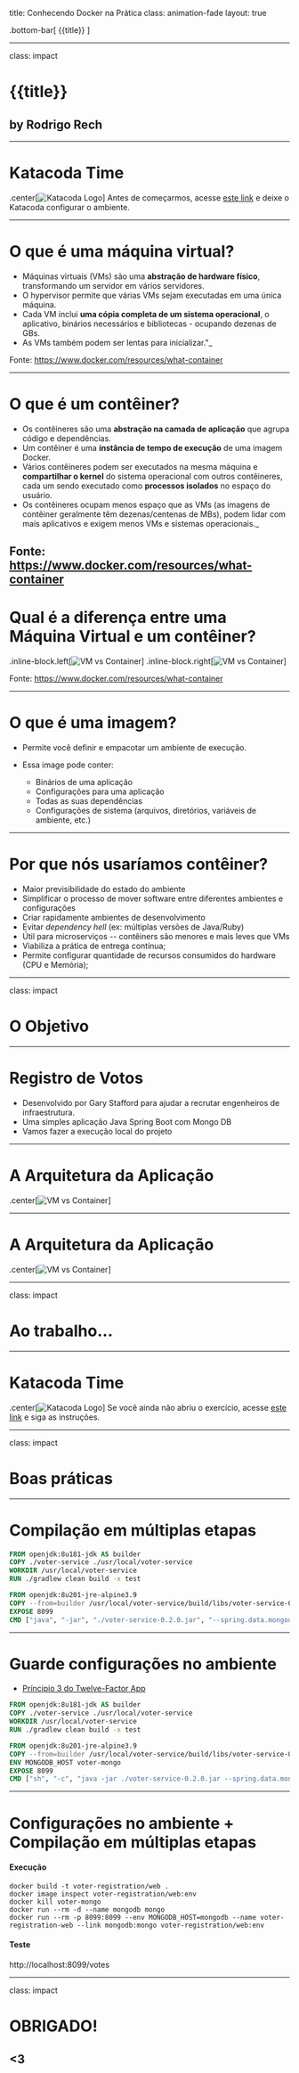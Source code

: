 title: Conhecendo Docker na Prática
class: animation-fade
layout: true

<!-- This slide will serve as the base layout for all your slides -->
.bottom-bar[
  {{title}}
]

---

class: impact

# {{title}}
## by Rodrigo Rech

---

# Katacoda Time
.center[![Katacoda Logo](./imgs/katacoda-1.png)]
Antes de começarmos, acesse [este link](https://www.katacoda.com/rodrigorech/scenarios/docker-na-pratica) e deixe o Katacoda configurar o ambiente.

---

# O que é uma máquina virtual?

- Máquinas virtuais (VMs) são uma **abstração de hardware físico**, transformando um servidor em vários servidores.
- O hypervisor permite que várias VMs sejam executadas em uma única máquina.
- Cada VM inclui **uma cópia completa de um sistema operacional**, o aplicativo, binários necessários e bibliotecas - ocupando dezenas de GBs.
- As VMs também podem ser lentas para inicializar."_

Fonte: https://www.docker.com/resources/what-container

---

# O que é um contêiner?

- Os contêineres são uma **abstração na camada de aplicação** que agrupa código e dependências.
- Um contêiner é uma **instância de tempo de execução** de uma imagem Docker.
- Vários contêineres podem ser executados na mesma máquina e **compartilhar o kernel** do sistema operacional com outros contêineres, cada um sendo executado como **processos isolados** no espaço do usuário.
- Os contêineres ocupam menos espaço que as VMs (as imagens de contêiner geralmente têm dezenas/centenas de MBs), podem lidar com mais aplicativos e exigem menos VMs e sistemas operacionais._

Fonte: https://www.docker.com/resources/what-container
---

# Qual é a diferença entre uma Máquina Virtual e um contêiner?

.inline-block.left[![VM vs Container](./imgs/docker-containerized.png)]
.inline-block.right[![VM vs Container](./imgs/container-vm.png)]


Fonte: https://www.docker.com/resources/what-container

---

# O que é uma imagem?

* Permite você definir e empacotar um ambiente de execução.

* Essa image pode conter:
  * Binários de uma aplicação
  * Configurações para uma aplicação
  * Todas as suas dependências
  * Configurações de sistema (arquivos, diretórios, variáveis de ambiente, etc.)

---

# Por que nós usaríamos contêiner?

* Maior previsibilidade do estado do ambiente
* Simplificar o processo de mover software entre diferentes ambientes e configurações
* Criar rapidamente ambientes de desenvolvimento
* Evitar _dependency hell_ (ex: múltiplas versões de Java/Ruby)
* Útil para microserviços -- contêiners são menores e mais leves que VMs
* Viabiliza a prática de entrega contínua;
* Permite configurar quantidade de recursos consumidos do hardware (CPU e Memória);

---

class: impact

# O Objetivo

---

# Registro de Votos

* Desenvolvido por Gary Stafford para ajudar a recrutar engenheiros de infraestrutura.
* Uma simples aplicação Java Spring Boot com Mongo DB
* Vamos fazer a execução local do projeto

---

# A Arquitetura da Aplicação

.center[![VM vs Container](./imgs/arquitetura.png)]

---

# A Arquitetura da Aplicação

.center[![VM vs Container](./imgs/arquitetura2.png)]

---

class: impact

# Ao trabalho...

---

# Katacoda Time
.center[![Katacoda Logo](./imgs/katacoda-1.png)]
Se você ainda não abriu o exercício, acesse [este link](https://www.katacoda.com/rodrigorech/scenarios/docker-na-pratica) e siga as instruções.


---
class: impact

# Boas práticas

---

# Compilação em múltiplas etapas

```Dockerfile
FROM openjdk:8u181-jdk AS builder
COPY ./voter-service ./usr/local/voter-service
WORKDIR /usr/local/voter-service
RUN ./gradlew clean build -x test

FROM openjdk:8u201-jre-alpine3.9
COPY --from=builder /usr/local/voter-service/build/libs/voter-service-0.2.0.jar .
EXPOSE 8099
CMD ["java", "-jar", "./voter-service-0.2.0.jar", "--spring.data.mongodb.host=voter-mongo"]
```

---

# Guarde configurações no ambiente

* [Príncipio 3 do Twelve-Factor App](https://12factor.net/config)

```Dockerfile
FROM openjdk:8u181-jdk AS builder
COPY ./voter-service ./usr/local/voter-service
WORKDIR /usr/local/voter-service
RUN ./gradlew clean build -x test

FROM openjdk:8u201-jre-alpine3.9
COPY --from=builder /usr/local/voter-service/build/libs/voter-service-0.2.0.jar .
ENV MONGODB_HOST voter-mongo
EXPOSE 8099
CMD ["sh", "-c", "java -jar ./voter-service-0.2.0.jar --spring.data.mongodb.host=$MONGODB_HOST"]
```

---

# Configurações no ambiente + Compilação em múltiplas etapas

#### Execução

```shell
docker build -t voter-registration/web .
docker image inspect voter-registration/web:env
docker kill voter-mongo
docker run --rm -d --name mongodb mongo
docker run --rm -p 8099:8099 --env MONGODB_HOST=mongodb --name voter-registration-web --link mongodb:mongo voter-registration/web:env
```

#### Teste
http://localhost:8099/votes

---

class: impact

# OBRIGADO!
## <3
